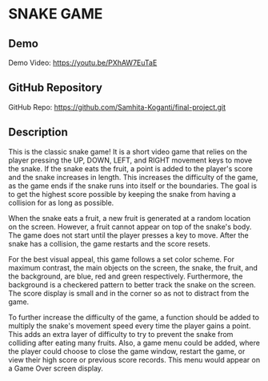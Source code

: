 # SNAKE GAME

## Demo
Demo Video: <https://youtu.be/PXhAW7EuTaE>

## GitHub Repository
GitHub Repo: <https://github.com/Samhita-Koganti/final-project.git>

## Description
This is the classic snake game!  It is a short video game that relies on the player pressing the UP, DOWN, LEFT, and RIGHT movement keys to move the snake.  If the snake eats the fruit, a point is added to the player's score and the snake increases in length.  This increases the difficulty of the game, as the game ends if the snake runs into itself or the boundaries.  The goal is to get the highest score possible by keeping the snake from having a collision for as long as possible.

When the snake eats a fruit, a new fruit is generated at a random location on the screen.  However, a fruit cannot appear on top of the snake's body.  The game does not start until the player presses a key to move.  After the snake has a collision, the game restarts and the score resets.

For the best visual appeal, this game follows a set color scheme.  For maximum contrast, the main objects on the screen, the snake, the fruit, and the background, are blue, red and green respectively.  Furthermore, the background is a checkered pattern to better track the snake on the screen.  The score display is small and in the corner so as not to distract from the game.

To further increase the difficulty of the game, a function should be added to multiply the snake's movement speed every time the player gains a point.  This adds an extra layer of difficulty to try to prevent the snake from colliding after eating many fruits.  Also, a game menu could be added, where the player could choose to close the game window, restart the game, or view their high score or previous score records.  This menu would appear on a Game Over screen display.
